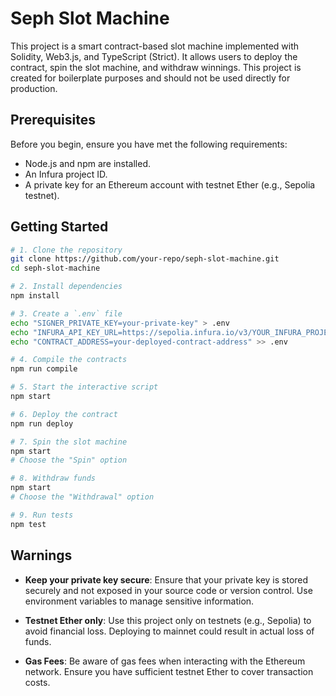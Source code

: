 # Seph Slot Machine

This project is a smart contract-based slot machine implemented with Solidity, Web3.js, and TypeScript (Strict). It allows users to deploy the contract, spin the slot machine, and withdraw winnings. This project is created for boilerplate purposes and should not be used directly for production.

## Prerequisites

Before you begin, ensure you have met the following requirements:

-   Node.js and npm are installed.
-   An Infura project ID.
-   A private key for an Ethereum account with testnet Ether (e.g., Sepolia testnet).

## Getting Started

```sh
# 1. Clone the repository
git clone https://github.com/your-repo/seph-slot-machine.git
cd seph-slot-machine

# 2. Install dependencies
npm install

# 3. Create a `.env` file
echo "SIGNER_PRIVATE_KEY=your-private-key" > .env
echo "INFURA_API_KEY_URL=https://sepolia.infura.io/v3/YOUR_INFURA_PROJECT_ID" >> .env
echo "CONTRACT_ADDRESS=your-deployed-contract-address" >> .env

# 4. Compile the contracts
npm run compile

# 5. Start the interactive script
npm start

# 6. Deploy the contract
npm run deploy

# 7. Spin the slot machine
npm start
# Choose the "Spin" option

# 8. Withdraw funds
npm start
# Choose the "Withdrawal" option

# 9. Run tests
npm test
```

## Warnings

-   **Keep your private key secure**: Ensure that your private key is stored securely and not exposed in your source code or version control. Use environment variables to manage sensitive information.

-   **Testnet Ether only**: Use this project only on testnets (e.g., Sepolia) to avoid financial loss. Deploying to mainnet could result in actual loss of funds.

-   **Gas Fees**: Be aware of gas fees when interacting with the Ethereum network. Ensure you have sufficient testnet Ether to cover transaction costs.
